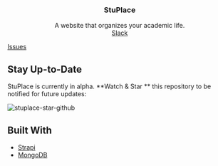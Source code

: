 <!-- PROJECT LOGO -->
<p align="center">
  <h3 align="center">StuPlace</h3>
  <p align="center">
  A website that organizes your academic life.
    <br />
    <a href="https://join.slack.com/t/slack-s0e6217/shared_invite/zt-rip5eb6r-p3IHSiPEUV8~PQQuxbKQoQ">Slack</a>

<a href="https://github.com/StuPlace/api/issues">Issues</a>
  </p>
</p>

## Stay Up-to-Date
StuPlace is currently in alpha. **Watch & Star ** this repository to be notified for future updates:

![stuplace-star-github](https://i.giphy.com/media/PB6SI4f5vjzzPye812/giphy.webp)

## Built With

* [Strapi](https://strapi.io/)
* [MongoDB](https://www.mongodb.com/)
